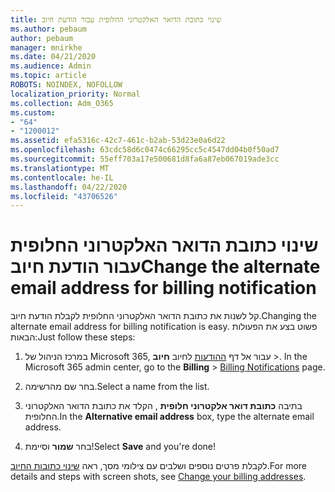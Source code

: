 ```yaml
---
title: שינוי כתובת הדואר האלקטרוני החלופית עבור הודעת חיוב
ms.author: pebaum
author: pebaum
manager: mnirkhe
ms.date: 04/21/2020
ms.audience: Admin
ms.topic: article
ROBOTS: NOINDEX, NOFOLLOW
localization_priority: Normal
ms.collection: Adm_O365
ms.custom:
- "64"
- "1200012"
ms.assetid: efa5316c-42c7-461c-b2ab-53d23e0a6d22
ms.openlocfilehash: 63cdc58d6c0474c66295cc5c4547dd04b0f50ad7
ms.sourcegitcommit: 55eff703a17e500681d8fa6a87eb067019ade3cc
ms.translationtype: MT
ms.contentlocale: he-IL
ms.lasthandoff: 04/22/2020
ms.locfileid: "43706526"
---
```

# <a name="change-the-alternate-email-address-for-billing-notification"></a><span data-ttu-id="14317-102">שינוי כתובת הדואר האלקטרוני החלופית עבור הודעת חיוב</span><span class="sxs-lookup"><span data-stu-id="14317-102">Change the alternate email address for billing notification</span></span>

<span data-ttu-id="14317-103">קל לשנות את כתובת הדואר האלקטרוני החלופית לקבלת הודעת חיוב.</span><span class="sxs-lookup"><span data-stu-id="14317-103">Changing the alternate email address for billing notification is easy.</span></span> <span data-ttu-id="14317-104">פשוט בצע את הפעולות הבאות:</span><span class="sxs-lookup"><span data-stu-id="14317-104">Just follow these steps:</span></span>
  
1. <span data-ttu-id="14317-105">במרכז הניהול של Microsoft 365, עבור אל דף [ההודעות](https://go.microsoft.com/fwlink/p/?linkid=853212) לחיוב **חיוב** \>.  </span><span class="sxs-lookup"><span data-stu-id="14317-105">In the Microsoft 365 admin center, go to the **Billing** \>  [Billing Notifications](https://go.microsoft.com/fwlink/p/?linkid=853212) page.</span></span>

2. <span data-ttu-id="14317-106">בחר שם מהרשימה.</span><span class="sxs-lookup"><span data-stu-id="14317-106">Select a name from the list.</span></span>

3. <span data-ttu-id="14317-107">בתיבה **כתובת דואר אלקטרוני חלופית** , הקלד את כתובת הדואר האלקטרוני החלופית.</span><span class="sxs-lookup"><span data-stu-id="14317-107">In the **Alternative email address** box, type the alternate email address.</span></span>

4. <span data-ttu-id="14317-108">בחר **שמור** וסיימת!</span><span class="sxs-lookup"><span data-stu-id="14317-108">Select **Save** and you're done!</span></span>

<span data-ttu-id="14317-109">לקבלת פרטים נוספים ושלבים עם צילומי מסך, ראה [שינוי כתובות החיוב](https://docs.microsoft.com/office365/admin/subscriptions-and-billing/change-your-billing-addresses).</span><span class="sxs-lookup"><span data-stu-id="14317-109">For more details and steps with screen shots, see [Change your billing addresses](https://docs.microsoft.com/office365/admin/subscriptions-and-billing/change-your-billing-addresses).</span></span>
  